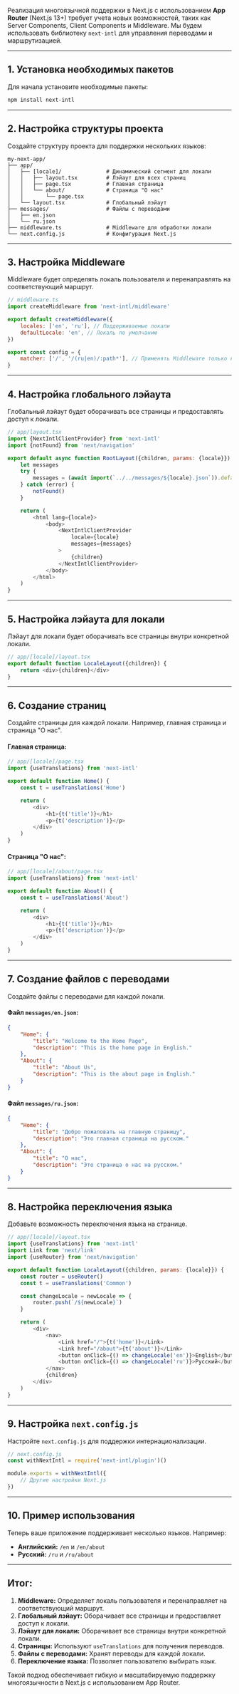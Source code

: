 Реализация многоязычной поддержки в Next.js с использованием **App Router** (Next.js 13+) требует учета новых возможностей, таких как Server Components, Client Components и Middleware. Мы будем использовать библиотеку `next-intl` для управления переводами и маршрутизацией.

---

## **1. Установка необходимых пакетов**

Для начала установите необходимые пакеты:

```bash
npm install next-intl
```

---

## **2. Настройка структуры проекта**

Создайте структуру проекта для поддержки нескольких языков:

```
my-next-app/
├── app/
│   ├── [locale]/              # Динамический сегмент для локали
│   │   ├── layout.tsx         # Лэйаут для всех страниц
│   │   ├── page.tsx           # Главная страница
│   │   └── about/             # Страница "О нас"
│   │       └── page.tsx
│   └── layout.tsx             # Глобальный лэйаут
├── messages/                  # Файлы с переводами
│   ├── en.json
│   └── ru.json
├── middleware.ts              # Middleware для обработки локали
└── next.config.js             # Конфигурация Next.js
```

---

## **3. Настройка Middleware**

Middleware будет определять локаль пользователя и перенаправлять на соответствующий маршрут.

```javascript
// middleware.ts
import createMiddleware from 'next-intl/middleware'

export default createMiddleware({
    locales: ['en', 'ru'], // Поддерживаемые локали
    defaultLocale: 'en', // Локаль по умолчанию
})

export const config = {
    matcher: ['/', '/(ru|en)/:path*'], // Применять Middleware только к этим путям
}
```

---

## **4. Настройка глобального лэйаута**

Глобальный лэйаут будет оборачивать все страницы и предоставлять доступ к локали.

```javascript
// app/layout.tsx
import {NextIntlClientProvider} from 'next-intl'
import {notFound} from 'next/navigation'

export default async function RootLayout({children, params: {locale}}) {
    let messages
    try {
        messages = (await import(`../../messages/${locale}.json`)).default
    } catch (error) {
        notFound()
    }

    return (
        <html lang={locale}>
            <body>
                <NextIntlClientProvider
                    locale={locale}
                    messages={messages}
                >
                    {children}
                </NextIntlClientProvider>
            </body>
        </html>
    )
}
```

---

## **5. Настройка лэйаута для локали**

Лэйаут для локали будет оборачивать все страницы внутри конкретной локали.

```javascript
// app/[locale]/layout.tsx
export default function LocaleLayout({children}) {
    return <div>{children}</div>
}
```

---

## **6. Создание страниц**

Создайте страницы для каждой локали. Например, главная страница и страница "О нас".

#### **Главная страница:**

```javascript
// app/[locale]/page.tsx
import {useTranslations} from 'next-intl'

export default function Home() {
    const t = useTranslations('Home')

    return (
        <div>
            <h1>{t('title')}</h1>
            <p>{t('description')}</p>
        </div>
    )
}
```

#### **Страница "О нас":**

```javascript
// app/[locale]/about/page.tsx
import {useTranslations} from 'next-intl'

export default function About() {
    const t = useTranslations('About')

    return (
        <div>
            <h1>{t('title')}</h1>
            <p>{t('description')}</p>
        </div>
    )
}
```

---

## **7. Создание файлов с переводами**

Создайте файлы с переводами для каждой локали.

#### **Файл `messages/en.json`:**

```json
{
    "Home": {
        "title": "Welcome to the Home Page",
        "description": "This is the home page in English."
    },
    "About": {
        "title": "About Us",
        "description": "This is the about page in English."
    }
}
```

#### **Файл `messages/ru.json`:**

```json
{
    "Home": {
        "title": "Добро пожаловать на главную страницу",
        "description": "Это главная страница на русском."
    },
    "About": {
        "title": "О нас",
        "description": "Это страница о нас на русском."
    }
}
```

---

## **8. Настройка переключения языка**

Добавьте возможность переключения языка на странице.

```javascript
// app/[locale]/layout.tsx
import {useTranslations} from 'next-intl'
import Link from 'next/link'
import {useRouter} from 'next/navigation'

export default function LocaleLayout({children, params: {locale}}) {
    const router = useRouter()
    const t = useTranslations('Common')

    const changeLocale = newLocale => {
        router.push(`/${newLocale}`)
    }

    return (
        <div>
            <nav>
                <Link href="/">{t('home')}</Link>
                <Link href="/about">{t('about')}</Link>
                <button onClick={() => changeLocale('en')}>English</button>
                <button onClick={() => changeLocale('ru')}>Русский</button>
            </nav>
            {children}
        </div>
    )
}
```

---

## **9. Настройка `next.config.js`**

Настройте `next.config.js` для поддержки интернационализации.

```javascript
// next.config.js
const withNextIntl = require('next-intl/plugin')()

module.exports = withNextIntl({
    // Другие настройки Next.js
})
```

---

## **10. Пример использования**

Теперь ваше приложение поддерживает несколько языков. Например:

- **Английский:** `/en` и `/en/about`
- **Русский:** `/ru` и `/ru/about`

---

## **Итог:**

1. **Middleware:** Определяет локаль пользователя и перенаправляет на соответствующий маршрут.
2. **Глобальный лэйаут:** Оборачивает все страницы и предоставляет доступ к локали.
3. **Лэйаут для локали:** Оборачивает все страницы внутри конкретной локали.
4. **Страницы:** Используют `useTranslations` для получения переводов.
5. **Файлы с переводами:** Хранят переводы для каждой локали.
6. **Переключение языка:** Позволяет пользователю выбирать язык.

Такой подход обеспечивает гибкую и масштабируемую поддержку многоязычности в Next.js с использованием App Router.
